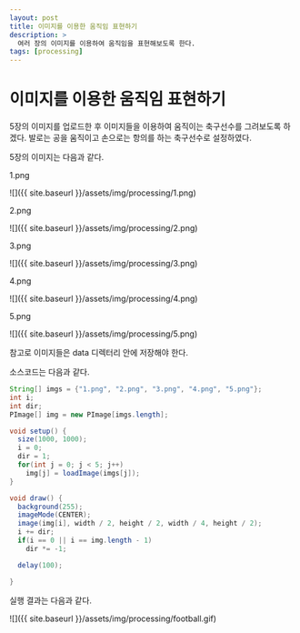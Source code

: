 ```yaml
---
layout: post
title: 이미지를 이용한 움직임 표현하기
description: >
  여러 장의 이미지를 이용하여 움직임을 표현해보도록 한다.
tags: [processing]
---
```


# 이미지를 이용한 움직임 표현하기

5장의 이미지를 업로드한 후 이미지들을 이용하여 움직이는 축구선수를 그려보도록 하겠다. 발로는 공을 움직이고 손으로는 항의를 하는 축구선수로 설정하였다.

5장의 이미지는 다음과 같다.

1.png

![]({{ site.baseurl }}/assets/img/processing/1.png)

2.png

![]({{ site.baseurl }}/assets/img/processing/2.png)

3.png

![]({{ site.baseurl }}/assets/img/processing/3.png)

4.png

![]({{ site.baseurl }}/assets/img/processing/4.png)

5.png

![]({{ site.baseurl }}/assets/img/processing/5.png)

참고로 이미지들은 data 디렉터리 안에 저장해야 한다.

소스코드는 다음과 같다.

```java
String[] imgs = {"1.png", "2.png", "3.png", "4.png", "5.png"};
int i;
int dir;
PImage[] img = new PImage[imgs.length];

void setup() {
  size(1000, 1000);
  i = 0;
  dir = 1;
  for(int j = 0; j < 5; j++)
    img[j] = loadImage(imgs[j]);
}

void draw() {
  background(255);
  imageMode(CENTER);
  image(img[i], width / 2, height / 2, width / 4, height / 2);
  i += dir;
  if(i == 0 || i == img.length - 1)
    dir *= -1;

  delay(100);

}
```

실행 결과는 다음과 같다.

![]({{ site.baseurl }}/assets/img/processing/football.gif)
